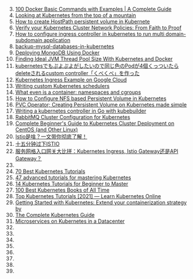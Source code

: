3. [100 Docker Basic Commands with Examples | A Complete Guide](https://www.fosstechnix.com/docker-basic-commands/)
4. [Looking at Kubernetes from the top of a mountain](https://containerlabs.kubedaily.com/Kubernetes/fundamentals/Introduction-to-kubernetes.html)
4. [How to create HostPath persistent volume in Kubernete](https://linuxroutes.com/how-to-create-hostpath-persistent-volume-kubernetes/)
5. [Verify your Kubernetes Cluster Network Policies: From Faith to Proof ]( https://blog.nody.cc/posts/2020-06-kubernetes-network-policy-verification/)
4. [How to configure ingress controller in kubernetes to run multi domain-subdomain application](http://linuxroutes.com/how-to-configure-ingress-controller-in-kubernetes-to-run-multi-domain-subdomain-application/)
3. [backup-mysql-databases-in-kubernetes](https://manastri.blogspot.com/2019/09/backup-mysql-databases-in-kubernetes.html?m=1)
4. [Deploying MongoDB Using Docker](https://severalnines.com/database-blog/deploying-mongodb-using-docker)
3. [Finding Ideal JVM Thread Pool Size With Kubernetes and Docker](https://mucahit.io/2020/01/27/finding-ideal-jvm-thread-pool-size-with-kubernetes-and-docker/)
3. [kubernetesでもぷよぷよがしたいので同じ色のPodが4個くっついたらdeleteされるcustom controller「くべくべ」を作った](https://qiita.com/yoitomakenouta/items/c8ff9c824b65ca371cd9?utm_source=Qiitaニュース&utm_campaign=7770963cc8-Qiita_newsletter_429_09_23&utm_medium=email&utm_term=0_e44feaa081-7770963cc8-33131281)
4. [Kubernetes Ingress Example on Google Cloud](https://www.middlewareinventory.com/blog/kubernetes-ingress-example/)
3. [Writing custom Kubernetes schedulers](https://banzaicloud.com/blog/k8s-custom-scheduler/)
4. [What even is a container: namespaces and cgroups](https://jvns.ca/blog/2016/10/10/what-even-is-a-container/)
3. [How to Configure NFS based Persistent Volume in Kubernetes](https://www.linuxtechi.com/configure-nfs-persistent-volume-kubernetes/)
4. [PVC Operator; Creating Persistent Volume on Kubernetes made simple](https://banzaicloud.com/blog/pvc-operator/)
3. [Writing a kubernetes controller in Go with kubebuilder](https://dev.to/ishankhare07/writing-a-simple-kubernetes-controller-in-go-with-kubebuilder-ib8)
4. [RabbitMQ Cluster Configuration for Kubernetes](https://zupzup.org/k8s-rabbitmq-cluster/)
3. [Complete Beginner's Guide to Kubernetes Cluster Deployment on CentOS (and Other Linux)](https://linuxhandbook.com/kubernetes-cluster-deployment/)
3. [Istio是啥？一文带你彻底了解！](http://www.uml.org.cn/wfw/201909063.asp)
4. [十五分钟过下ISTIO](https://blog.51cto.com/brucewang/2149104)
3. [服务网格入口网关大比拼：Kubernetes Ingress, Istio Gateway还是API Gateway？](https://www.sohu.com/a/314009713_465944)
4. []()
3. [70 Best Kubernetes Tutorials](https://www.aquasec.com/cloud-native-academy/kubernetes-101/kubernetes-tutorials/)
4. [47 advanced tutorials for mastering Kubernetes](https://techbeacon.com/enterprise-it/47-advanced-tutorials-mastering-kubernetes)
5. [14 Kubernetes Tutorials for Beginner to Master](https://geekflare.com/learn-kubernetes/)
6. [100 Best Kubernetes Books of All Time](https://bookauthority.org/books/best-kubernetes-books)
7. [Top Kubernetes Tutorials [2021] — Learn Kubernetes Online](https://medium.com/quick-code/top-tutorials-to-learn-kubernetes-e9507e76d9a4)
4. [Getting Started with Kubernetes: Extend your containerization strategy by](https://books.google.co.kr/books?id=18t1DwAAQBAJ&pg=PA11&lpg=PA11&dq=Unshare+fork+clone&source=bl&ots=dV3spjpoRD&sig=ACfU3U0JOxLYC2Me-lReHsvrcDighCcoHw&hl=en&sa=X&ved=2ahUKEwj27JmVjd3uAhWbdXAKHUfpBqw4WhDoATAFegQIBRAC#v=onepage&q&f=false)
3. [The Complete Kubernetes Guide](https://github.com/PacktPublishing/The-Complete-Kubernetes-Guide)
4. [Microservices on Kubernetes in a Datacenter](http://klyn.ch/blog/2017/8/16/microservices-on-kubernetes-in-a-datacenter)
3. []()
3. []()
4. []()
3. []()
4. []()
3. []()
4. []()
3. []()